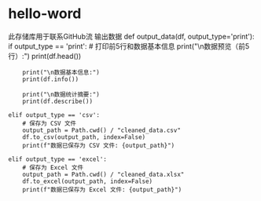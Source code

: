 # hello-word
此存储库用于联系GitHub流
输出数据
def output_data(df, output_type='print'):
    if output_type == 'print':
        # 打印前5行和数据基本信息
        print("\n数据预览（前5行）:")
        print(df.head())
        
        print("\n数据基本信息:")
        print(df.info())
        
        print("\n数据统计摘要:")
        print(df.describe())
    
    elif output_type == 'csv':
        # 保存为 CSV 文件
        output_path = Path.cwd() / "cleaned_data.csv"
        df.to_csv(output_path, index=False)
        print(f"数据已保存为 CSV 文件: {output_path}")
    
    elif output_type == 'excel':
        # 保存为 Excel 文件
        output_path = Path.cwd() / "cleaned_data.xlsx"
        df.to_excel(output_path, index=False)
        print(f"数据已保存为 Excel 文件: {output_path}")
